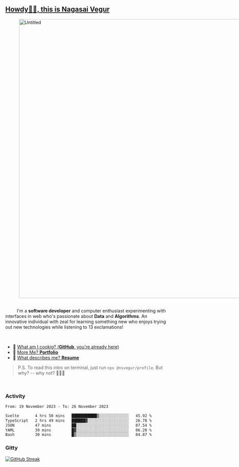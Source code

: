 
## [Howdy🖖🏻, this is Nagasai Vegur](https://nsvegur.me/)

<div style="
  display: flex;
  width: 100vw;
  justify-content: center;
  ">
  <img width="875" alt="Untitled" src="https://github.com/NSVEGUR/NSVEGUR/assets/83576465/f41a8098-aaa9-4353-8130-bd4076cb1d4a">
</div>

<br /> 
 
<p>
&emsp; &emsp; I'm a <b>software developer</b> and computer enthusiast experimenting with interfaces in web who's passionate about <b>Data</b> and <b>Algorithms</b>. An innovative individual with zeal for learning something new who enjoys trying out new technologies while listening to 13 exclamations!
</p>

<br /> 

- 🍔 [What am I cookig? (**GitHub**, you're already here)](https://github.com/NSVEGUR)
- 👻 [More Me? **Portfolio**](https://nsvegur.me/)
- 🔭 [What describes me? **Resume**](https://nsvegur.me/resume)

> P.S. To read this intro on terminal, just run `npx @nsvegur/profile`. But why? -- why not? 🤷🏻‍♂️

<br />

### Activity

<!--START_SECTION:waka-->

```txt
From: 19 November 2023 - To: 26 November 2023

Svelte       4 hrs 50 mins   ███████████▒░░░░░░░░░░░░░   45.92 %
TypeScript   2 hrs 49 mins   ██████▓░░░░░░░░░░░░░░░░░░   26.78 %
JSON         47 mins         ██░░░░░░░░░░░░░░░░░░░░░░░   07.54 %
YAML         39 mins         █▓░░░░░░░░░░░░░░░░░░░░░░░   06.20 %
Bash         30 mins         █▒░░░░░░░░░░░░░░░░░░░░░░░   04.87 %
```

<!--END_SECTION:waka-->

### Gitty

[![GitHub Streak](http://github-profile-summary-cards.vercel.app/api/cards/profile-details?username=NSVEGUR&theme=github_dark)]('https://github.com/NSVEGUR')

